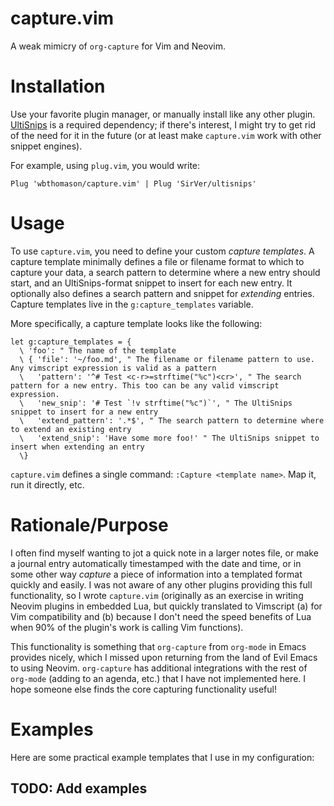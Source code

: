 # capture.vim

A weak mimicry of `org-capture` for Vim and Neovim.

# Installation

Use your favorite plugin manager, or manually install like any other plugin.
[UltiSnips](https://github.com/SirVer/ultisnips) is a required dependency; if there's interest, I
might try to get rid of the need for it in the future (or at least make  `capture.vim` work with
other snippet engines).

For example, using `plug.vim`, you would write:
```vim
Plug 'wbthomason/capture.vim' | Plug 'SirVer/ultisnips'
```

# Usage

To use `capture.vim`, you need to define your custom _capture templates_. A capture template
minimally defines
a file or filename format to which to capture your data, a search pattern to determine where a new
entry should start, and an UltiSnips-format snippet to insert for each new entry. It optionally also
defines a search pattern and snippet for _extending_ entries. Capture templates live in the
`g:capture_templates` variable.

More specifically, a capture template looks like the following:
```vim
let g:capture_templates = {
  \ 'foo': " The name of the template
  \ { 'file': '~/foo.md', " The filename or filename pattern to use. Any vimscript expression is valid as a pattern 
  \   'pattern': '^# Test <c-r>=strftime("%c")<cr>', " The search pattern for a new entry. This too can be any valid vimscript expression.
  \   'new_snip': '# Test `!v strftime("%c")`', " The UltiSnips snippet to insert for a new entry
  \   'extend_pattern': '.*$', " The search pattern to determine where to extend an existing entry
  \   'extend_snip': 'Have some more foo!' " The UltiSnips snippet to insert when extending an entry
  \}
```

`capture.vim` defines a single command: `:Capture <template name>`. Map it, run it directly, etc.

# Rationale/Purpose

I often find myself wanting to jot a quick note in a larger notes file, or make a journal entry
automatically timestamped with the date and time, or in some other way _capture_ a piece of
information into a templated format quickly and easily. I was not aware of any other plugins
providing this full functionality, so I wrote `capture.vim` (originally as an exercise in writing
Neovim plugins in embedded Lua, but quickly translated to Vimscript (a) for Vim compatibility and
(b) because I don't need the speed benefits of Lua when 90% of the plugin's work is calling Vim
functions).

This functionality is something that `org-capture` from `org-mode` in Emacs provides nicely, which I
missed upon returning from the land of Evil Emacs to using Neovim. `org-capture` has additional
integrations with the rest of `org-mode` (adding to an agenda, etc.) that I have not implemented
here. I hope someone else finds the core capturing functionality useful!

# Examples

Here are some practical example templates that I use in my configuration:

## TODO: Add examples
